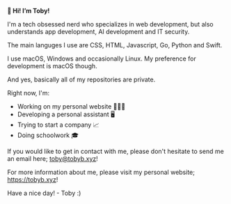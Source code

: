******👋 Hi! I’m Toby!******

I'm a tech obsessed nerd who specializes in web development, but also understands app development, AI development and IT security.

The main languges I use are  CSS, HTML, Javascript, Go, Python and Swift.

I use macOS, Windows and occasionally Linux. My preference for development is macOS though.

And yes, basically all of my repositories are private.

Right now, I'm:
- Working on my personal website 👨🏻‍💻
- Developing a personal assistant 🖥
- Trying to start a company 📈
- Doing schoolwork 🎓

If you would like to get in contact with me, please don't hesitate to send me an email here; toby@tobyb.xyz!

For more information about me, please visit my personal website; https://tobyb.xyz!

Have a nice day! - Toby :)